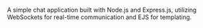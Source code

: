 A simple chat application built with Node.js and Express.js, utilizing WebSockets for real-time communication and EJS for templating.